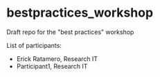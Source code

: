 # bestpractices_workshop
 Draft repo for the "best practices" workshop

List of participants:
- Erick Ratamero, Research IT
- Participant1, Research IT